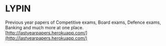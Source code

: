 # LYPIN
Previous year papers of Competitive exams, Board exams, Defence exams, Banking and much more at one place.
[http://lastyearpapers.herokuapp.com/](http://lastyearpapers.herokuapp.com/)
